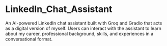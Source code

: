 # LinkedIn_Chat_Assistant
An AI-powered LinkedIn chat assistant built with Groq and Gradio that acts as a digital version of myself. Users can interact with the assistant to learn about my career, professional background, skills, and experiences in a conversational format.
